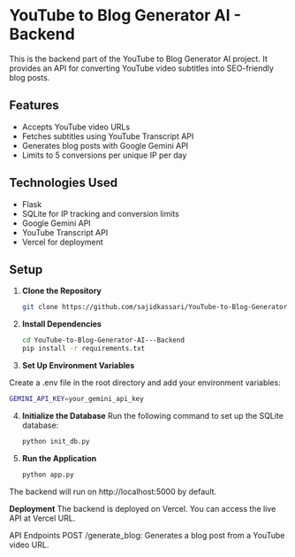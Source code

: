 # YouTube to Blog Generator AI - Backend

This is the backend part of the YouTube to Blog Generator AI project. It provides an API for converting YouTube video subtitles into SEO-friendly blog posts.

## Features

- Accepts YouTube video URLs
- Fetches subtitles using YouTube Transcript API
- Generates blog posts with Google Gemini API
- Limits to 5 conversions per unique IP per day

## Technologies Used

- Flask
- SQLite for IP tracking and conversion limits
- Google Gemini API
- YouTube Transcript API
- Vercel for deployment

## Setup

1. **Clone the Repository**

   ```bash
   git clone https://github.com/sajidkassari/YouTube-to-Blog-Generator-AI---Backend.git
   
2. **Install Dependencies**

   ```bash
   cd YouTube-to-Blog-Generator-AI---Backend
   pip install -r requirements.txt
   
3. **Set Up Environment Variables**

Create a .env file in the root directory and add your environment variables:

   ```bash
   GEMINI_API_KEY=your_gemini_api_key
```
4. **Initialize the Database**
Run the following command to set up the SQLite database:

   ```bash
   python init_db.py
   
5. **Run the Application**

   ```bash
   python app.py
   
The backend will run on http://localhost:5000 by default.

**Deployment**
The backend is deployed on Vercel. You can access the live API at Vercel URL.

API Endpoints
POST /generate_blog: Generates a blog post from a YouTube video URL.
